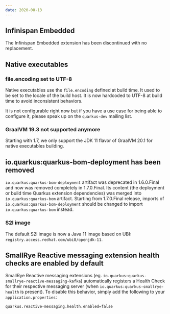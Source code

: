```yaml
---
date: 2020-08-13
---
```

## Infinispan Embedded

The Infinispan Embedded extension has been discontinued with no replacement.

## Native executables

### file.encoding set to UTF-8

Native executables use the `file.encoding` defined at build time. It used to be set to the locale of the build host. It is now hardcoded to UTF-8 at build time to avoid inconsistent behaviors.

It is not configurable right now but if you have a use case for being able to configure it, please speak up on the `quarkus-dev` mailing list.

### GraalVM 19.3 not supported anymore

Starting with 1.7, we only support the JDK 11 flavor of GraalVM 20.1 for native executables building.

## io.quarkus:quarkus-bom-deployment has been removed

`io.quarkus:quarkus-bom-deployment` artifact was deprecated in 1.6.0.Final and now was removed completely in 1.7.0.Final. Its content (the deployment or build time Quarkus extension dependencies) was merged into `io.quarkus:quarkus-bom` artifact. Starting from 1.7.0.Final release, imports of `io.quarkus:quarkus-bom-deployment` should be changed to import `io.quarkus:quarkus-bom` instead.

### S2I image

The default S2I image is now a Java 11 image based on UBI: `registry.access.redhat.com/ubi8/openjdk-11`.

## SmallRye Reactive messaging extension health checks are enabled by default

SmallRye Reactive messaging extensions (eg. `io.quarkus:quarkus-smallrye-reactive-messaging-kafka`) automatically registers a Health Check for their respective messaging server (when `io.quarkus:quarkus-smallrye-health` is present). To disable this behavior, simply add the following to your `application.properties`:

```properties
quarkus.reactive-messaging.health.enabled=false
``` 